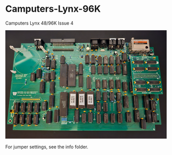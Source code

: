 # Camputers-Lynx-96K

Camputers Lynx 48/96K Issue 4

![Built 48/96K board in Green](https://github.com/Board-Folk/Camputers-Lynx/blob/main/images/Lynx4896.png)

For jumper settings, see the info folder.